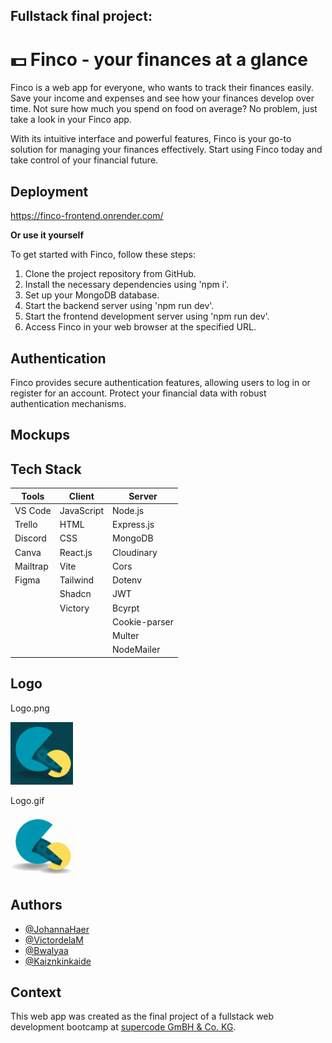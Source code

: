 ## Fullstack final project: 

# 💵 Finco - your finances at a glance

Finco is a web app for everyone, who wants to track their finances easily. Save your income and expenses and see how your finances develop over time. Not sure how much you spend on food on average? No problem, just take a look in your Finco app.

With its intuitive interface and powerful features, Finco is your go-to solution for managing your finances effectively. Start using Finco today and take control of your financial future.


## Deployment

https://finco-frontend.onrender.com/

**Or use it yourself**

To get started with Finco, follow these steps:

1. Clone the project repository from GitHub.
2. Install the necessary dependencies using 'npm i'.
3. Set up your MongoDB database.
4. Start the backend server using 'npm run dev'.
5. Start the frontend development server using 'npm run dev'.
6. Access Finco in your web browser at the specified URL.


## Authentication

Finco provides secure authentication features, allowing users to log in or register for an account. Protect your financial data with robust authentication mechanisms.


## Mockups




## Tech Stack

| **Tools**     | **Client**    | **Server**    |
|---------------|---------------|---------------|
| VS Code       | JavaScript    | Node.js       |
| Trello        | HTML          | Express.js    |                                                   
| Discord       | CSS           | MongoDB       |
| Canva         | React.js      | Cloudinary    |
| Mailtrap      | Vite          | Cors          |
| Figma         | Tailwind      | Dotenv        |
|               | Shadcn        | JWT           |
|               | Victory       | Bcyrpt        |
|               |               | Cookie-parser |
|               |               | Multer        |
|               |               | NodeMailer    |


## Logo

Logo.png

<img src="./frontend/src/assets/img/Logo_Backend_Abschlussprojekt_dark.png" width='100px' height='100px'/>


 Logo.gif

<img src="./frontend/src/assets/img/Logo-wechsel.gif" width='100px' height='100px'/>


## Authors

- [@JohannaHaer](https://github.com/JohannaHaer)
- [@VictordelaM](https://github.com/VictordelaM)
- [@Bwalyaa](https://github.com/Bwalyaa)
- [@Kaiznkinkaide](https://github.com/Kaiznkinkaide)


## Context

This web app was created as the final project of a fullstack web development bootcamp at [supercode GmBH & Co. KG](https://www.super-code.de/).